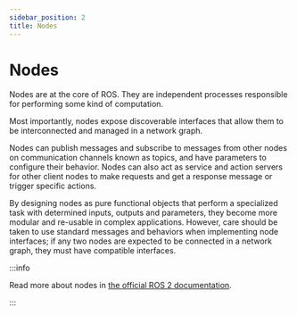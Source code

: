 ```yaml
---
sidebar_position: 2
title: Nodes
---
```


# Nodes

Nodes are at the core of ROS. They are independent processes responsible for performing some kind of computation.

Most importantly, nodes expose discoverable interfaces that allow them to be interconnected and managed in a network
graph.

Nodes can publish messages and subscribe to messages from other nodes on communication channels known as topics, and
have parameters to configure their behavior. Nodes can also act as service and action servers for other client nodes to
make requests and get a response message or trigger specific actions.

By designing nodes as pure functional objects that perform a specialized task with determined inputs, outputs and
parameters, they become more modular and re-usable in complex applications. However, care should be taken to use
standard messages and behaviors when implementing node interfaces; if any two nodes are expected to be connected in a
network graph, they must have compatible interfaces.

:::info

Read more about nodes
in [the official ROS 2 documentation](http://docs.ros.org/en/iron/Concepts/Basic/About-Nodes.html).

:::